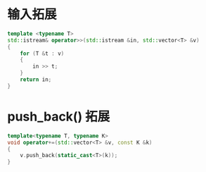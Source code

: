 # 输入拓展

```c++
template <typename T>
std::istream& operator>>(std::istream &in, std::vector<T> &v)
{
    for (T &t : v)
    {
        in >> t;
    }
    return in;
}
```

# push_back() 拓展

```c++
template<typename T, typename K>
void operator+=(std::vector<T> &v, const K &k)
{
	v.push_back(static_cast<T>(k));
}
```



